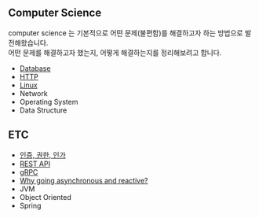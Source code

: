 ## Computer Science
computer science 는 기본적으로 어떤 문제(불편함)를 해결하고자 하는 방법으로 발전해왔습니다.  
어떤 문제를 해결하고자 했는지, 어떻게 해결하는지를 정리해보려고 합니다.
- [Database](/computer_science/Database.md)
- [HTTP](/computer_science/HTTP.md)
- [Linux](/computer_science/Linux.md)
- Network
- Operating System
- Data Structure

## ETC
- [인증, 권한, 인가](/ETC/인증,%20권한,%20인가.md)
- [REST API](/ETC/REST%20API.md)
- [gRPC](/ETC/gRPC.md)
- [Why going asynchronous and reactive?](/ETC/Asynchronous&Reactive.md)
- JVM
- Object Oriented
- Spring